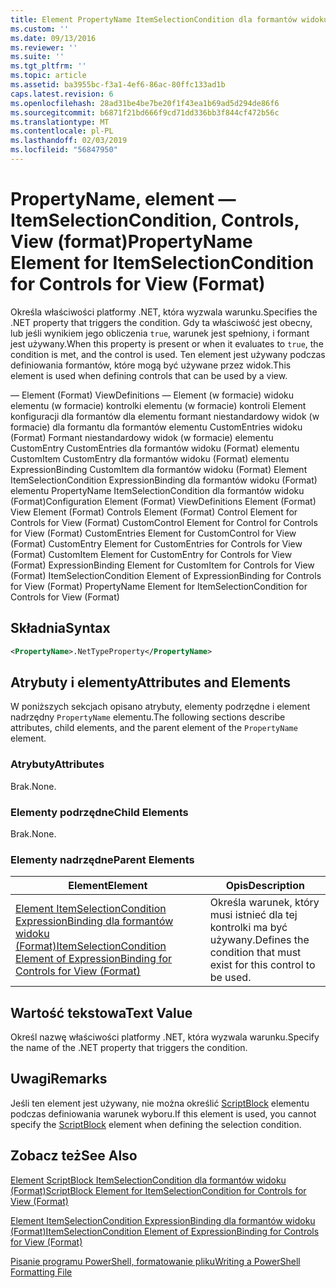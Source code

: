 ```yaml
---
title: Element PropertyName ItemSelectionCondition dla formantów widoku (Format) | Dokumentacja firmy Microsoft
ms.custom: ''
ms.date: 09/13/2016
ms.reviewer: ''
ms.suite: ''
ms.tgt_pltfrm: ''
ms.topic: article
ms.assetid: ba3955bc-f3a1-4ef6-86ac-80ffc133ad1b
caps.latest.revision: 6
ms.openlocfilehash: 28ad31be4be7be20f1f43ea1b69ad5d294de86f6
ms.sourcegitcommit: b6871f21bd666f9cd71dd336bb3f844cf472b56c
ms.translationtype: MT
ms.contentlocale: pl-PL
ms.lasthandoff: 02/03/2019
ms.locfileid: "56847950"
---
```

# <a name="propertyname-element-for-itemselectioncondition-for-controls-for-view-format"></a><span data-ttu-id="ccff1-102">PropertyName, element — ItemSelectionCondition, Controls, View (format)</span><span class="sxs-lookup"><span data-stu-id="ccff1-102">PropertyName Element for ItemSelectionCondition for Controls for View (Format)</span></span>

<span data-ttu-id="ccff1-103">Określa właściwości platformy .NET, która wyzwala warunku.</span><span class="sxs-lookup"><span data-stu-id="ccff1-103">Specifies the .NET property that triggers the condition.</span></span> <span data-ttu-id="ccff1-104">Gdy ta właściwość jest obecny, lub jeśli wynikiem jego obliczenia `true`, warunek jest spełniony, i formant jest używany.</span><span class="sxs-lookup"><span data-stu-id="ccff1-104">When this property is present or when it evaluates to `true`, the condition is met, and the control is used.</span></span> <span data-ttu-id="ccff1-105">Ten element jest używany podczas definiowania formantów, które mogą być używane przez widok.</span><span class="sxs-lookup"><span data-stu-id="ccff1-105">This element is used when defining controls that can be used by a view.</span></span>

<span data-ttu-id="ccff1-106">— Element (Format) ViewDefinitions — Element (w formacie) widoku elementu (w formacie) kontrolki elementu (w formacie) kontroli Element konfiguracji dla formantów dla elementu formant niestandardowy widok (w formacie) dla formantu dla formantów elementu CustomEntries widoku (Format) Formant niestandardowy widok (w formacie) elementu CustomEntry CustomEntries dla formantów widoku (Format) elementu CustomItem CustomEntry dla formantów widoku (Format) elementu ExpressionBinding CustomItem dla formantów widoku (Format) Element ItemSelectionCondition ExpressionBinding dla formantów widoku (Format) elementu PropertyName ItemSelectionCondition dla formantów widoku (Format)</span><span class="sxs-lookup"><span data-stu-id="ccff1-106">Configuration Element (Format) ViewDefinitions Element (Format) View Element (Format) Controls Element (Format) Control Element for Controls for View (Format) CustomControl Element for Control for Controls for View (Format) CustomEntries Element for CustomControl for View (Format) CustomEntry Element for CustomEntries for Controls for View (Format) CustomItem Element for CustomEntry for Controls for View (Format) ExpressionBinding Element for CustomItem for Controls for View (Format) ItemSelectionCondition Element of ExpressionBinding for Controls for View (Format) PropertyName Element for ItemSelectionCondition for Controls for View (Format)</span></span>

## <a name="syntax"></a><span data-ttu-id="ccff1-107">Składnia</span><span class="sxs-lookup"><span data-stu-id="ccff1-107">Syntax</span></span>

```xml
<PropertyName>.NetTypeProperty</PropertyName>
```

## <a name="attributes-and-elements"></a><span data-ttu-id="ccff1-108">Atrybuty i elementy</span><span class="sxs-lookup"><span data-stu-id="ccff1-108">Attributes and Elements</span></span>

<span data-ttu-id="ccff1-109">W poniższych sekcjach opisano atrybuty, elementy podrzędne i element nadrzędny `PropertyName` elementu.</span><span class="sxs-lookup"><span data-stu-id="ccff1-109">The following sections describe attributes, child elements, and the parent element of the `PropertyName` element.</span></span>

### <a name="attributes"></a><span data-ttu-id="ccff1-110">Atrybuty</span><span class="sxs-lookup"><span data-stu-id="ccff1-110">Attributes</span></span>

<span data-ttu-id="ccff1-111">Brak.</span><span class="sxs-lookup"><span data-stu-id="ccff1-111">None.</span></span>

### <a name="child-elements"></a><span data-ttu-id="ccff1-112">Elementy podrzędne</span><span class="sxs-lookup"><span data-stu-id="ccff1-112">Child Elements</span></span>

<span data-ttu-id="ccff1-113">Brak.</span><span class="sxs-lookup"><span data-stu-id="ccff1-113">None.</span></span>

### <a name="parent-elements"></a><span data-ttu-id="ccff1-114">Elementy nadrzędne</span><span class="sxs-lookup"><span data-stu-id="ccff1-114">Parent Elements</span></span>

|<span data-ttu-id="ccff1-115">Element</span><span class="sxs-lookup"><span data-stu-id="ccff1-115">Element</span></span>|<span data-ttu-id="ccff1-116">Opis</span><span class="sxs-lookup"><span data-stu-id="ccff1-116">Description</span></span>|
|-------------|-----------------|
|[<span data-ttu-id="ccff1-117">Element ItemSelectionCondition ExpressionBinding dla formantów widoku (Format)</span><span class="sxs-lookup"><span data-stu-id="ccff1-117">ItemSelectionCondition Element of ExpressionBinding for Controls for View (Format)</span></span>](./itemselectioncondition-element-for-expressionbinding-for-controls-for-view-format.md)|<span data-ttu-id="ccff1-118">Określa warunek, który musi istnieć dla tej kontrolki ma być używany.</span><span class="sxs-lookup"><span data-stu-id="ccff1-118">Defines the condition that must exist for this control to be used.</span></span>|

## <a name="text-value"></a><span data-ttu-id="ccff1-119">Wartość tekstowa</span><span class="sxs-lookup"><span data-stu-id="ccff1-119">Text Value</span></span>

<span data-ttu-id="ccff1-120">Określ nazwę właściwości platformy .NET, która wyzwala warunku.</span><span class="sxs-lookup"><span data-stu-id="ccff1-120">Specify the name of the .NET property that triggers the condition.</span></span>

## <a name="remarks"></a><span data-ttu-id="ccff1-121">Uwagi</span><span class="sxs-lookup"><span data-stu-id="ccff1-121">Remarks</span></span>

<span data-ttu-id="ccff1-122">Jeśli ten element jest używany, nie można określić [ScriptBlock](./scriptblock-element-for-itemselectioncondition-for-controls-for-view-format.md) elementu podczas definiowania warunek wyboru.</span><span class="sxs-lookup"><span data-stu-id="ccff1-122">If this element is used, you cannot specify the [ScriptBlock](./scriptblock-element-for-itemselectioncondition-for-controls-for-view-format.md) element when defining the selection condition.</span></span>

## <a name="see-also"></a><span data-ttu-id="ccff1-123">Zobacz też</span><span class="sxs-lookup"><span data-stu-id="ccff1-123">See Also</span></span>

[<span data-ttu-id="ccff1-124">Element ScriptBlock ItemSelectionCondition dla formantów widoku (Format)</span><span class="sxs-lookup"><span data-stu-id="ccff1-124">ScriptBlock Element for ItemSelectionCondition for Controls for View (Format)</span></span>](./scriptblock-element-for-itemselectioncondition-for-controls-for-view-format.md)

[<span data-ttu-id="ccff1-125">Element ItemSelectionCondition ExpressionBinding dla formantów widoku (Format)</span><span class="sxs-lookup"><span data-stu-id="ccff1-125">ItemSelectionCondition Element of ExpressionBinding for Controls for View (Format)</span></span>](./itemselectioncondition-element-for-expressionbinding-for-controls-for-view-format.md)

[<span data-ttu-id="ccff1-126">Pisanie programu PowerShell, formatowanie pliku</span><span class="sxs-lookup"><span data-stu-id="ccff1-126">Writing a PowerShell Formatting File</span></span>](./writing-a-powershell-formatting-file.md)

